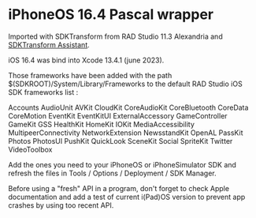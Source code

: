 # iPhoneOS 16.4 Pascal wrapper

Imported with SDKTransform from RAD Studio 11.3 Alexandria and [SDKTransform Assistant](https://github.com/DeveloppeurPascal/delphi-sdktransform/tree/master/SDKTransformAssistant).

iOS 16.4 was bind into Xcode 13.4.1 (june 2023).

Those frameworks have been added with the path $(SDKROOT)/System/Library/Frameworks to the default RAD Studio iOS SDK frameworks list :

Accounts
AudioUnit
AVKit
CloudKit
CoreAudioKit
CoreBluetooth
CoreData
CoreMotion
EventKit
EventKitUI
ExternalAccessory
GameController
GameKit
GSS
HealthKit
HomeKit
IOKit
MediaAccessibility
MultipeerConnectivity
NetworkExtension
NewsstandKit
OpenAL
PassKit
Photos
PhotosUI
PushKit
QuickLook
SceneKit
Social
SpriteKit
Twitter
VideoToolbox

Add the ones you need to your iPhoneOS or iPhoneSimulator SDK and refresh the files in Tools / Options / Deployment / SDK Manager.

Before using a "fresh" API in a program, don't forget to check Apple documentation and add a test of current i(Pad)OS version to prevent app crashes by using too recent API.
